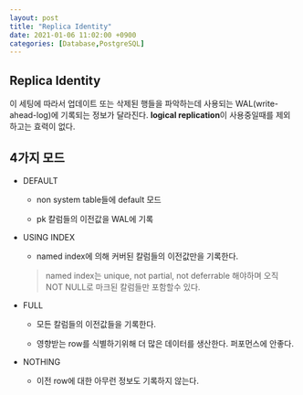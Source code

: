 ```yaml
---
layout: post
title: "Replica Identity"
date: 2021-01-06 11:02:00 +0900
categories: [Database,PostgreSQL]
---
```


## Replica Identity

이 세팅에 따라서 업데이트 또는 삭제된 행들을 파악하는데 사용되는 WAL(write-ahead-log)에 기록되는 정보가 달라진다. **logical replication**이 사용중일때를 제외하고는 효력이 없다.

## 4가지 모드

- DEFAULT

    - non system table들에 default 모드

    - pk 칼럼들의 이전값을 WAL에 기록

- USING INDEX

    - named index에 의해 커버된 칼럼들의 이전값만을 기록한다.

    > named index는 unique, not partial, not  deferrable 해야하며 오직 NOT NULL로 마크된 칼럼들만 포함할수 있다.

- FULL

    - 모든 칼럼들의 이전값들을 기록한다.

    - 영향받는 row를 식별하기위해 더 많은 데이터를 생산한다. 퍼포먼스에 안좋다.

- NOTHING

    - 이전 row에 대한 아무런 정보도 기록하지 않는다.

